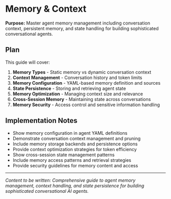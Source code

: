 # Memory & Context

<!-- Metadata -->
<!-- 
Topic: Agent Memory Management
Type: Conceptual Guide
Audience: Developers building stateful agents
Estimated Reading Time: 18 minutes
Prerequisites: Understanding of agent architecture and tools
TOC: w.tree → core-concepts-deep → ai-agents-framework → memory-context.md
-->

**Purpose:** Master agent memory management including conversation context, persistent memory, and state handling for building sophisticated conversational agents.

## Plan

This guide will cover:

1. **Memory Types** - Static memory vs dynamic conversation context
2. **Context Management** - Conversation history and token limits
3. **Memory Configuration** - YAML-based memory definition and sources
4. **State Persistence** - Storing and retrieving agent state
5. **Memory Optimization** - Managing context size and relevance
6. **Cross-Session Memory** - Maintaining state across conversations
7. **Memory Security** - Access control and sensitive information handling

## Implementation Notes

- Show memory configuration in agent YAML definitions
- Demonstrate conversation context management and pruning
- Include memory storage backends and persistence options
- Provide context optimization strategies for token efficiency
- Show cross-session state management patterns
- Include memory access patterns and retrieval strategies
- Provide security guidelines for memory content and access

---

*Content to be written: Comprehensive guide to agent memory management, context handling, and state persistence for building sophisticated conversational AI agents.*
